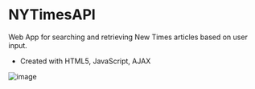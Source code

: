 # NYTimesAPI

Web App for searching and retrieving New Times articles based on user input.
- Created with HTML5, JavaScript, AJAX

![image](https://cloud.githubusercontent.com/assets/20932574/21534745/5f1e192a-cd39-11e6-945b-969c1bf53c07.png)
